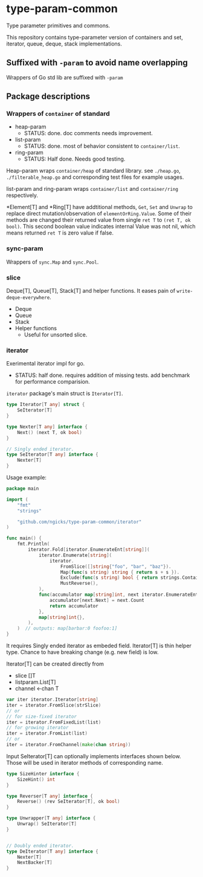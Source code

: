 # type-param-common

Type parameter primitives and commons.

This repository contains type-parameter version of containers
and set, iterator, queue, deque, stack implementations.

## Suffixed with `-param` to avoid name overlapping

Wrappers of Go std lib are suffixed with `-param`

## Package descriptions

### Wrappers of `container` of standard

- heap-param
  - STATUS: done. doc comments needs improvement.
- list-param
  - STATUS: done. most of behavior consistent to `container/list`.
- ring-param
  - STATUS: Half done. Needs good testing.

Heap-param wraps `container/heap` of standard library.
see `./heap.go`, `./filterable_heap.go` and corresponding test files for example usages.

list-param and ring-param wraps `container/list` and `container/ring` respectively.

*Element[T] and *Ring[T] have addtitional methods, `Get`, `Set` and `Unwrap` to replace direct mutation/observation of `elementOrRing.Value`. Some of their methods are changed their returned value from single `ret T` to `(ret T, ok bool)`. This second boolean value indicates internal Value was not nil, which means returned `ret T` is zero value if false.

### sync-param

Wrappers of `sync.Map` and `sync.Pool`.

### slice

Deque[T], Queue[T], Stack[T] and helper functions. It eases pain of `write-deque-everywhere`.

- Deque
- Queue
- Stack
- Helper functions
  - Useful for unsorted slice.

### iterator

Exerimental iterator impl for go.

- STATUS: half done. requires addition of missing tests. add benchmark for performance comparision.

`iterator` package's main struct is `Iterator[T]`.

```go
type Iterator[T any] struct {
	SeIterator[T]
}

type Nexter[T any] interface {
	Next() (next T, ok bool)
}

// Singly ended iterator.
type SeIterator[T any] interface {
	Nexter[T]
}
```

Usage example:

```go
package main

import (
	"fmt"
	"strings"

	"github.com/ngicks/type-param-common/iterator"
)

func main() {
	fmt.Println(
		iterator.Fold[iterator.EnumerateEnt[string]](
			iterator.Enumerate[string](
				iterator.
					FromSlice([]string{"foo", "bar", "baz"}).
					Map(func(s string) string { return s + s }).
					Exclude(func(s string) bool { return strings.Contains(s, "az") }).
					MustReverse(),
			),
			func(accumulator map[string]int, next iterator.EnumerateEnt[string]) map[string]int {
				accumulator[next.Next] = next.Count
				return accumulator
			},
			map[string]int{},
		),
	)  // outputs: map[barbar:0 foofoo:1]
}
```

It requires Singly ended iterator as embeded field. Iterator[T] is thin helper type. Chance to have breaking change (e.g. new field) is low.

Iterator[T] can be created directly from

- slice []T
- listparam.List[T]
- channel <-chan T

```go
var iter iterator.Iterator[string]
iter = iterator.FromSlice(strSlice)
// or
// for size-fixed iterator
iter = iterator.FromFixedList(list)
// for growing iterator
iter = iterator.FromList(list)
// or
iter = iterator.FromChannel(make(chan string))
```

Input SeIterator[T] can optionally implements interfaces shown below. Those will be used in iterator methods of corresponding name.

```go
type SizeHinter interface {
	SizeHint() int
}

type Reverser[T any] interface {
	Reverse() (rev SeIterator[T], ok bool)
}

type Unwrapper[T any] interface {
	Unwrap() SeIterator[T]
}


// Doubly ended iterator.
type DeIterator[T any] interface {
	Nexter[T]
	NextBacker[T]
}
```
